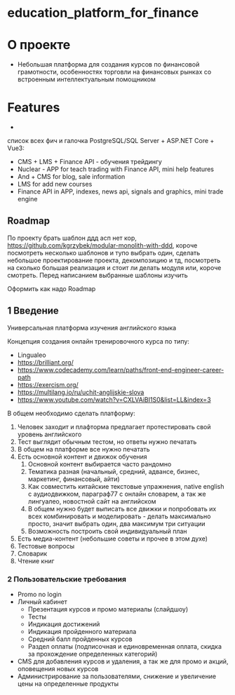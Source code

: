 # education_platform_for_finance

# О проекте
- Небольшая платформа для создания курсов по финансовой грамотности, особенностях торговли на финансовых рынках со встроенным интеллектуальным помощником

# Features
- 
список всех фич и галочка
PostgreSQL/SQL Server + ASP.NET Core + Vue3:
- CMS + LMS + Finance API - обучения трейдингу
- Nuclear - APP for teach trading with Finance API, mini help features
- And + CMS for blog, sale information
- LMS for add new courses
- Finance API in APP, indexes, news api, signals and graphics, mini trade engine

Roadmap
- 


По проекту брать шаблон ддд асп нет кор, 
https://github.com/kgrzybek/modular-monolith-with-ddd, 
короче посмотреть несколько шаблонов и тупо выбрать один, сделать небольшое проектирование проекта, декомпозицию и тд, посмотреть на сколько большая реализация и стоит ли делать модуля или, короче смотреть. 
Перед написанием выбранные шаблоны изучить


Оформить как надо
  Roadmap


## 1 Введение

Универсальная платформа изучения английского языка

Концепция создания онлайн тренировочного курса по типу: 

- Lingualeo
- https://brilliant.org/
- https://www.codecademy.com/learn/paths/front-end-engineer-career-path
- https://exercism.org/
- https://multilang.io/ru/uchit-anglijskie-slova
- https://www.youtube.com/watch?v=CXLVAiBI1S0&list=LL&index=3

В общем необходимо сделать платформу: 

1. Человек заходит и плафторма предлагает протестировать свой уровень английского
2. Тест выглядит обычным тестом, но ответы нужно печатать
3. В общем на платформе все нужно печатать
4. Есть основной контент и движок обучения
    1. Основной контент выбирается часто рандомно
    2. Тематика разная (начальный, средний, адвансе, бизнес, маркетинг, финансовый, айти)
    3. Как совместить китайские текстовые упражнения, native english с аудиодвижком, параграф77 с онлайн словарем, а так же лингуалео, новостной сайт на английском
    4. В общем нужно будет выписать все движки и попробовать их всех комбинировать и моделировать - делать максимально просто, значит выбрать один, два максимум три ситуации
    5. Возможность построить свой индивидуальный план
5. Есть медиа-контент (небольшие советы и прочее в этом духе)
6. Тестовые вопросы
7. Словарик
8. Чтение книг

### 2 Пользовательские требования

- Promo no login
- Личный кабинет
    - Презентация курсов и промо материалы (слайдшоу)
    - Тесты
    - Индикация достижений
    - Индикация пройденного материала
    - Средний балл пройденных курсов
    - Раздел оплаты (подписочная и единовременная оплата, скидка за прохождение определенных категорий)
- CMS для добавления курсов и удаления, а так же для промо и акций, оповещения новых курсов
- Администрирование за пользователями, снижение и увеличение цены на определенные продукты
